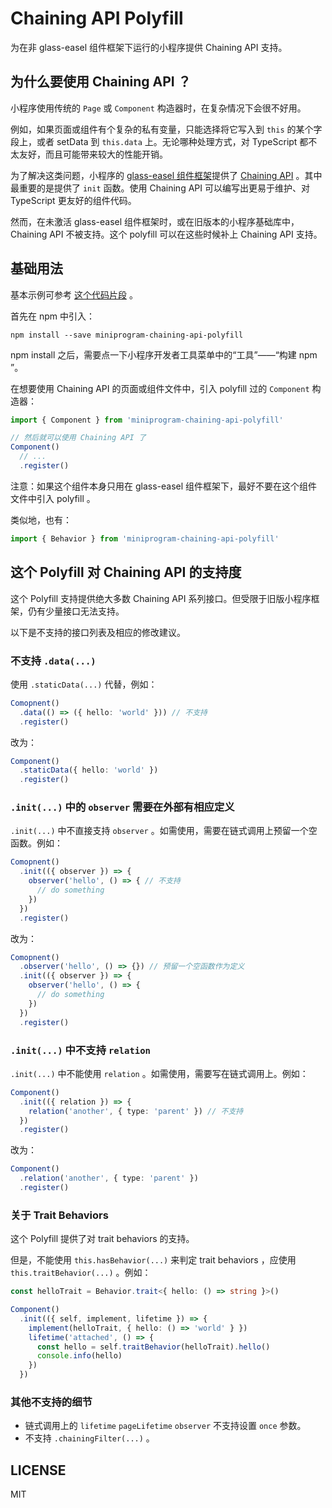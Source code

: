 # Chaining API Polyfill

为在非 glass-easel 组件框架下运行的小程序提供 Chaining API 支持。


## 为什么要使用 Chaining API ？

小程序使用传统的 `Page` 或 `Component` 构造器时，在复杂情况下会很不好用。

例如，如果页面或组件有个复杂的私有变量，只能选择将它写入到 `this` 的某个字段上，或者 setData 到 `this.data` 上。无论哪种处理方式，对 TypeScript 都不太友好，而且可能带来较大的性能开销。

为了解决这类问题，小程序的 [glass-easel 组件框架](https://github.com/wechat-miniprogram/glass-easel)提供了 [Chaining API](https://developers.weixin.qq.com/miniprogram/dev/framework/custom-component/glass-easel/chaining-api.html) 。其中最重要的是提供了 `init` 函数。使用 Chaining API 可以编写出更易于维护、对 TypeScript 更友好的组件代码。

然而，在未激活 glass-easel 组件框架时，或在旧版本的小程序基础库中， Chaining API 不被支持。这个 polyfill 可以在这些时候补上 Chaining API 支持。


## 基础用法

基本示例可参考 [这个代码片段](https://developers.weixin.qq.com/s/IFJUZtmU7qWW) 。

首先在 npm 中引入：

```shell
npm install --save miniprogram-chaining-api-polyfill
```

npm install 之后，需要点一下小程序开发者工具菜单中的“工具”——“构建 npm ”。

在想要使用 Chaining API 的页面或组件文件中，引入 polyfill 过的 `Component` 构造器：

```ts
import { Component } from 'miniprogram-chaining-api-polyfill'

// 然后就可以使用 Chaining API 了
Component()
  // ...
  .register()
```

注意：如果这个组件本身只用在 glass-easel 组件框架下，最好不要在这个组件文件中引入 polyfill 。

类似地，也有：

```ts
import { Behavior } from 'miniprogram-chaining-api-polyfill'
```


## 这个 Polyfill 对 Chaining API 的支持度

这个 Polyfill 支持提供绝大多数 Chaining API 系列接口。但受限于旧版小程序框架，仍有少量接口无法支持。

以下是不支持的接口列表及相应的修改建议。

### 不支持 `.data(...)`

使用 `.staticData(...)` 代替，例如：

```ts
Comopnent()
  .data(() => ({ hello: 'world' })) // 不支持
  .register()
```

改为：

```ts
Component()
  .staticData({ hello: 'world' })
  .register()
```

### `.init(...)` 中的 `observer` 需要在外部有相应定义

`.init(...)` 中不直接支持 `observer` 。如需使用，需要在链式调用上预留一个空函数。例如：

```ts
Comopnent()
  .init(({ observer }) => {
    observer('hello', () => { // 不支持
      // do something
    })
  })
  .register()
```

改为：

```ts
Comopnent()
  .observer('hello', () => {}) // 预留一个空函数作为定义
  .init(({ observer }) => {
    observer('hello', () => {
      // do something
    })
  })
  .register()
```

### `.init(...)` 中不支持 `relation`

`.init(...)` 中不能使用 `relation` 。如需使用，需要写在链式调用上。例如：

```ts
Component()
  .init(({ relation }) => {
    relation('another', { type: 'parent' }) // 不支持
  })
  .register()
```

改为：

```ts
Component()
  .relation('another', { type: 'parent' })
  .register()
```

### 关于 Trait Behaviors

这个 Polyfill 提供了对 trait behaviors 的支持。

但是，不能使用 `this.hasBehavior(...)` 来判定 trait behaviors ，应使用 `this.traitBehavior(...)` 。例如：

```ts
const helloTrait = Behavior.trait<{ hello: () => string }>()

Component()
  .init(({ self, implement, lifetime }) => {
    implement(helloTrait, { hello: () => 'world' } })
    lifetime('attached', () => {
      const hello = self.traitBehavior(helloTrait).hello()
      console.info(hello)
    })
  })
```

### 其他不支持的细节

* 链式调用上的 `lifetime` `pageLifetime` `observer` 不支持设置 `once` 参数。
* 不支持 `.chainingFilter(...)` 。


## LICENSE

MIT

